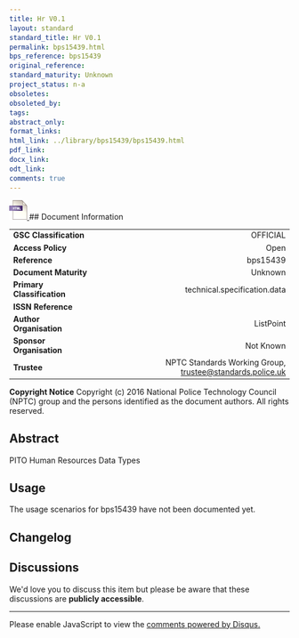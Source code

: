 ```yaml
---
title: Hr V0.1
layout: standard
standard_title: Hr V0.1
permalink: bps15439.html
bps_reference: bps15439
original_reference: 
standard_maturity: Unknown
project_status: n-a
obsoletes: 
obsoleted_by: 
tags: 
abstract_only:
format_links:
html_link: ../library/bps15439/bps15439.html
pdf_link: 
docx_link: 
odt_link: 
comments: true
---
```



<a target="_blank" href="../library/bps15439/bps15439.html">
    <img src="../images/html@0.5x.png" alt="html link" title="html link" style="max-height:35px;">
</a>
## Document Information

|||
| :------- | ------: |
| **GSC Classification**     | OFFICIAL |
| **Access Policy**          | Open |
| **Reference**              | bps15439  |
| **Document Maturity**      | Unknown |
| **Primary Classification** | technical.specification.data |
| **ISSN Reference**         |  |
| **Author Organisation**    |ListPoint|
| **Sponsor Organisation**   |Not Known|
| **Trustee**                | NPTC Standards Working Group, <a href="mailto:trustee@standards.police.uk?subject=bps15439 Hr V0.1">trustee@standards.police.uk |

**Copyright Notice**
Copyright (c) 2016 National Police Technology Council (NPTC) group and the persons identified as the document authors. All rights reserved.

## Abstract
PITO Human Resources Data Types
        
## Usage
The usage scenarios for bps15439 have not been documented yet.

## Changelog


## Discussions
We'd love you to discuss this item but please be aware that these discussions are **publicly accessible**.
<hr>
<div id="disqus_thread"></div>

<script>

/**
*  RECOMMENDED CONFIGURATION VARIABLES: EDIT AND UNCOMMENT THE SECTION BELOW TO INSERT DYNAMIC VALUES FROM YOUR PLATFORM OR CMS.
*  LEARN WHY DEFINING THESE VARIABLES IS IMPORTANT: https://disqus.com/admin/universalcode/#configuration-variables*/
/*
var disqus_config = function () {
this.page.url = PAGE_URL;  // Replace PAGE_URL with your page's canonical URL variable
this.page.identifier = PAGE_IDENTIFIER; // Replace PAGE_IDENTIFIER with your page's unique identifier variable
};
*/
(function() { // DON'T EDIT BELOW THIS LINE
var d = document, s = d.createElement('script');
s.src = 'https://nptcstandards.disqus.com/embed.js';
s.setAttribute('data-timestamp', +new Date());
(d.head || d.body).appendChild(s);
})();
</script>
<noscript>Please enable JavaScript to view the <a href="https://disqus.com/?ref_noscript">comments powered by Disqus.</a></noscript>

